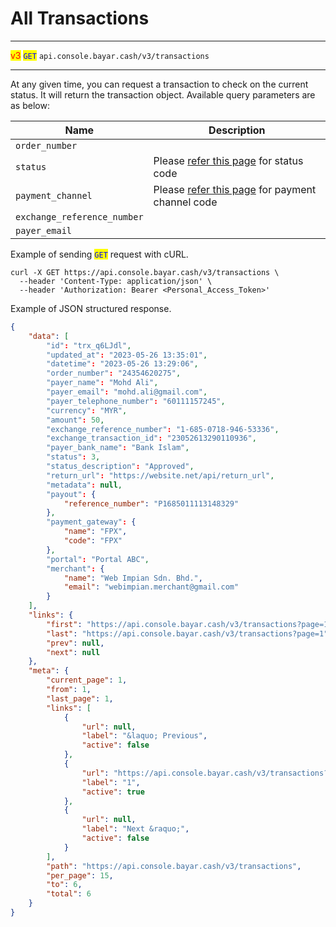 # All Transactions

***

<mark style="color:red;">v3</mark>  <mark style="color:blue;">`GET`</mark>  `api.console.bayar.cash/v3/transactions`

***



At any given time, you can request a transaction to check on the current status. It will return the transaction object. Available query parameters are as below:



| Name                        | Description                                                                                                        |
| --------------------------- | ------------------------------------------------------------------------------------------------------------------ |
| `order_number`              |                                                                                                                    |
| `status`                    | Please [refer this page](https://api.webimpian.support/bayarcash/transaction/callback) for status code             |
| `payment_channel`           | Please [refer this page](https://api.webimpian.support/bayarcash/payment/payment-channel) for payment channel code |
| `exchange_reference_number` |                                                                                                                    |
| `payer_email`               |                                                                                                                    |



Example of sending <mark style="color:blue;">`GET`</mark> request with cURL.



```markup
curl -X GET https://api.console.bayar.cash/v3/transactions \
  --header 'Content-Type: application/json' \
  --header 'Authorization: Bearer <Personal_Access_Token>'
```



Example of JSON structured response.



```json
{
    "data": [
        "id": "trx_q6LJdl",
        "updated_at": "2023-05-26 13:35:01",
        "datetime": "2023-05-26 13:29:06",
        "order_number": "24354620275",
        "payer_name": "Mohd Ali",
        "payer_email": "mohd.ali@gmail.com",
        "payer_telephone_number": "60111157245",
        "currency": "MYR",
        "amount": 50,
        "exchange_reference_number": "1-685-0718-946-53336",
        "exchange_transaction_id": "23052613290110936",
        "payer_bank_name": "Bank Islam",
        "status": 3,
        "status_description": "Approved",
        "return_url": "https://website.net/api/return_url",
        "metadata": null,
        "payout": {
            "reference_number": "P1685011113148329"
        },
        "payment_gateway": {
            "name": "FPX",
            "code": "FPX"
        },
        "portal": "Portal ABC",
        "merchant": {
            "name": "Web Impian Sdn. Bhd.",
            "email": "webimpian.merchant@gmail.com"
        }
    ],
    "links": {
        "first": "https://api.console.bayar.cash/v3/transactions?page=1",
        "last": "https://api.console.bayar.cash/v3/transactions?page=1",
        "prev": null,
        "next": null
    },
    "meta": {
        "current_page": 1,
        "from": 1,
        "last_page": 1,
        "links": [
            {
                "url": null,
                "label": "&laquo; Previous",
                "active": false
            },
            {
                "url": "https://api.console.bayar.cash/v3/transactions?page=1",
                "label": "1",
                "active": true
            },
            {
                "url": null,
                "label": "Next &raquo;",
                "active": false
            }
        ],
        "path": "https://api.console.bayar.cash/v3/transactions",
        "per_page": 15,
        "to": 6,
        "total": 6
    }
}
```

